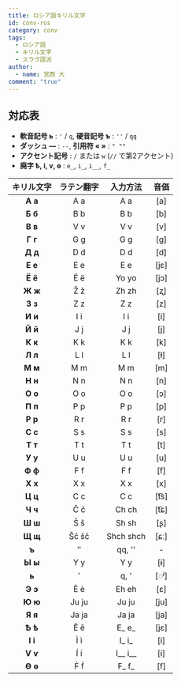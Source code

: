 ```yaml
---
title: ロシア語キリル文字
id: conv-rus
category: conv
tags:
  - ロシア語
  - キリル文字
  - スラヴ語派
author:
  - name: 宮西 大
comment: "true"
---
```


<HLConverter src="/conv/tsv/rus.tsv" />

## 対応表

- **軟音記号 ь** : `'` / `q`, **硬音記号 ъ** : `''` / `qq`
- **ダッシュ —** : `--`, **引用符 « »** : `" ""`
- **アクセント記号** : `/` または `w` (`//` で第2アクセント)
- **廃字 ѣ, і, ѵ, ѳ** : `e_`, `i_`, `i__`, `f_`

|キリル文字|ラテン翻字|入力方法|音価|
|:----:|:----:|:----:|:----:|
|**А а**|A a|A a|[a]|
|**Б б**|B b|B b|[b]|
|**В в**|V v|V v|[v]|
|**Г г**|G g|G g|[g]|
|**Д д**|D d|D d|[d]|
|**Е е**|E e|E e|[jɛ]|
|**Ё ё**|Ë ë|Yo yo|[jɔ]|
|**Ж ж**|Ž ž|Zh zh|[ʐ]|
|**З з**|Z z|Z z|[z]|
|**И и**|I i|I i|[i]|
|**Й й**|J j|J j|[j]|
|**К к**|K k|K k|[k]|
|**Л л**|L l|L l|[ɫ]|
|**М м**|M m|M m|[m]|
|**Н н**|N n|N n|[n]|
|**О о**|O o|O o|[ɔ]|
|**П п**|P p|P p|[p]|
|**Р р**|R r|R r|[r]|
|**С с**|S s|S s|[s]|
|**Т т**|T t|T t|[t]|
|**У у**|U u|U u|[u]|
|**Ф ф**|F f|F f|[f]|
|**Х х**|X x|X x|[x]|
|**Ц ц**|C c|C c|[t͡s]|
|**Ч ч**|Č č|Ch ch|[t͡ɕ]|
|**Ш ш**|Š š|Sh sh|[ʂ]|
|**Щ щ**|Šč šč|Shch shch|[ɕː]|
|**ъ**|ʺ|qq, ''|-|
|**Ы ы**|Y y|Y y|[ɨ]|
|**ь**|ʹ|q, '|[◌ʲ]|
|**Э э**|È è|Eh eh|[ɛ]|
|**Ю ю**|Ju ju|Ju ju|[ju]|
|**Я я**|Ja ja|Ja ja|[ja]|
|**Ѣ ѣ**|Ě ě|E\_ e_|[jɛ]|
|**І і**|Ì ì|I\_ i_|[i]|
|**Ѵ ѵ**|Í í|I\__ i__|[i]|
|**Ѳ ѳ**|Ḟ ḟ|F\_ f_|[f]|
